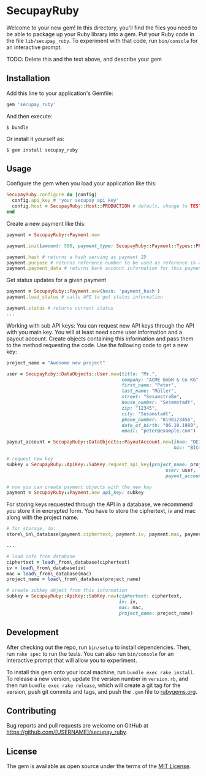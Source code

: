 # SecupayRuby

Welcome to your new gem! In this directory, you'll find the files you need to be able to package up your Ruby library into a gem. Put your Ruby code in the file `lib/secupay_ruby`. To experiment with that code, run `bin/console` for an interactive prompt.

TODO: Delete this and the text above, and describe your gem

## Installation

Add this line to your application's Gemfile:

```ruby
gem 'secupay_ruby'
```

And then execute:

    $ bundle

Or install it yourself as:

    $ gem install secupay_ruby

## Usage

Configure the gem when you load your application like this:

```ruby
SecupayRuby.configure do |config|
  config.api_key = 'your secupay api key'
  config.host = SecupayRuby::Host::PRODUCTION # default, change to TEST for testing
end
```

Create a new payment like this:

```ruby
payment = SecupayRuby::Payment.new

payment.init(amount: 500, payment_type: SecupayRuby::Payment::Types::PREPAY) # calls the API to create a new payment

payment.hash # returns a hash serving as payment ID
payment.purpose # returns reference number to be used as reference in wire transfer
payment.payment_data # returns bank account information for this payment
```

Get status updates for a given payment
```ruby
payment = SecupayRuby::Payment.new(hash: 'payment_hash')
payment.load_status # calls API to get status information

payment.status # returns current status
...
```

Working with sub API keys: You can request new API keys through the API with you main key.
You will at least need some user information and a payout account.
Create objects containing this information and pass them to the method requesting the code.
Use the following code to get a new key:

```ruby
project_name = "Awesome new project"

user = SecupayRuby::DataObjects::User.new(title: "Mr.",
                                          company: "ACME GmbH & Co KG",
                                          first_name: "Peter",
                                          last_name: "Müller",
                                          street: "Sesamstraße",
                                          house_number: "Sesamstadt",
                                          zip: "12345",
                                          city: "Sesamstadt",
                                          phone_number: "0190123456",
                                          date_of_birth: "06.10.1980",
                                          email: "peter@example.com")

payout_account = SecupayRuby::DataObjects::PayoutAccount.new(iban: "DE123",
                                                             bic: "BIC456")

# request new key
subkey = SecupayRuby::ApiKey::SubKey.request_api_key(project_name: project_name,
                                                          user: user,
                                                          payout_account: payout_account)

# now you can create payment objects with the new key
payment = SecupayRuby::Payment.new api_key: subkey
```

For storing keys requested through the API in a database, we recommend you store it in encrypted form.
You have to store the ciphertext, iv and mac along with the project name.

```ruby
# for storage, do:
store\_in\_database(payment.ciphertext, payment.iv, payment.mac, payment.project_name)

...

# load info from database
ciphertext = load\_from\_database(ciphertext)
iv = load\_from\_database(iv)
mac = load\_from\_database(mac)
project_name = load\_from\_database(project_name)

# create subkey object from this information
subkey = SecupayRuby::ApiKey::SubKey.new(ciphertext: ciphertext,
                                         iv: iv,
                                         mac: mac,
                                         project_name: project_name)
```

## Development

After checking out the repo, run `bin/setup` to install dependencies. Then, run `rake spec` to run the tests. You can also run `bin/console` for an interactive prompt that will allow you to experiment.

To install this gem onto your local machine, run `bundle exec rake install`. To release a new version, update the version number in `version.rb`, and then run `bundle exec rake release`, which will create a git tag for the version, push git commits and tags, and push the `.gem` file to [rubygems.org](https://rubygems.org).

## Contributing

Bug reports and pull requests are welcome on GitHub at https://github.com/[USERNAME]/secupay_ruby.


## License

The gem is available as open source under the terms of the [MIT License](http://opensource.org/licenses/MIT).

